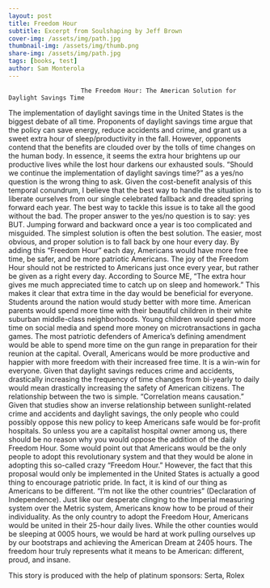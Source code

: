 ```yaml
---
layout: post
title: Freedom Hour
subtitle: Excerpt from Soulshaping by Jeff Brown
cover-img: /assets/img/path.jpg
thumbnail-img: /assets/img/thumb.png
share-img: /assets/img/path.jpg
tags: [books, test]
author: Sam Monterola
---
```


                        The Freedom Hour: The American Solution for Daylight Savings Time
                        
  The implementation of daylight savings time in the United States is the biggest debate of all time. Proponents of daylight savings time argue that the policy can save energy, reduce accidents and crime, and grant us a sweet extra hour of sleep/productivity in the fall. However, opponents contend that the benefits are clouded over by the tolls of time changes on the human body. In essence, it seems the extra hour brightens up our productive lives while the lost hour darkens our exhausted souls. “Should we continue the implementation of daylight savings time?” as a yes/no question is the wrong thing to ask. Given the cost-benefit analysis of this temporal conundrum, I believe that the best way to handle the situation is to liberate ourselves from our single celebrated fallback and dreaded spring forward each year. The best way to tackle this issue is to take all the good without the bad. The proper answer to the yes/no question is to say: yes BUT. Jumping forward and backward once a year is too complicated and misguided. The simplest solution is often the best solution. The easier, most obvious, and proper solution is to fall back by one hour every day. By adding this “Freedom Hour” each day, Americans would have more free time, be safer, and be more patriotic Americans.
The joy of the Freedom Hour should not be restricted to Americans just once every year, but rather be given as a right every day. According to Source ME, “The extra hour gives me much appreciated time to catch up on sleep and homework.” This makes it clear that extra time in the day would be beneficial for everyone. Students around the nation would study better with more time. American parents would spend more time with their beautiful children in their white suburban middle-class neighborhoods. Young children would spend more time on social media and spend more money on microtransactions in gacha games. The most patriotic defenders of America’s defining amendment would be able to spend more time on the gun range in preparation for their reunion at the capital. Overall, Americans would be more productive and happier with more freedom with their increased free time. It is a win-win for everyone.
  Given that daylight savings reduces crime and accidents, drastically increasing the frequency of time changes from bi-yearly to daily would mean drastically increasing the safety of American citizens. The relationship between the two is simple. “Correlation means causation.” Given that studies show an inverse relationship between sunlight-related crime and accidents and daylight savings, the only people who could possibly oppose this new policy to keep Americans safe would be for-profit hospitals. So unless you are a capitalist hospital owner among us, there should be no reason why you would oppose the addition of the daily Freedom Hour.
  Some would point out that Americans would be the only people to adopt this revolutionary system and that they would be alone in adopting this so-called crazy “Freedom Hour.” However, the fact that this proposal would only be implemented in the United States is actually a good thing to encourage patriotic pride. In fact, it is kind of our thing as Americans to be different. “I’m not like the other countries” (Declaration of Independence). Just like our desperate clinging to the Imperial measuring system over the Metric system, Americans know how to be proud of their individuality. As the only country to adopt the Freedom Hour, Americans would be united in their 25-hour daily lives. While the other counties would be sleeping at 0005 hours, we would be hard at work pulling ourselves up by our bootstraps and achieving the American Dream at 2405 hours. The freedom hour truly represents what it means to be American: different, proud, and insane.

This story is produced with the help of platinum sponsors: Serta, Rolex

